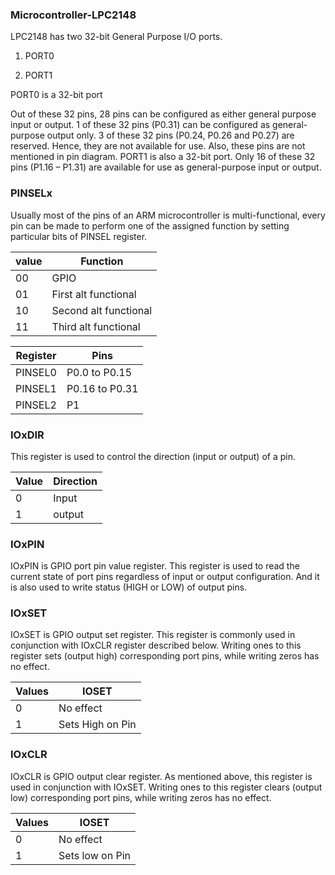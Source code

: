 ### Microcontroller-LPC2148


LPC2148 has two 32-bit General Purpose I/O ports.

1.  PORT0

2.  PORT1

PORT0 is a 32-bit port

Out of these 32 pins, 28 pins can be configured as either general purpose input or output.
1 of these 32 pins (P0.31) can be configured as general-purpose output only.
3 of these 32 pins (P0.24, P0.26 and P0.27) are reserved. Hence, they are not available for use. Also, these pins are not mentioned in pin diagram.
PORT1 is also a 32-bit port. Only 16 of these 32 pins (P1.16 – P1.31) are available for use as general-purpose input or output.

### PINSELx
Usually most of the pins of an ARM microcontroller is multi-functional, every pin can be made to perform one of the assigned function by setting particular bits of PINSEL register.

|value | Function   |
|------|------------|
| 00   | GPIO      |          
| 01   | First alt functional |
| 10   | Second alt functional |
| 11   | Third alt functional |


|Register |Pins|
|---------|-----|
| PINSEL0 |P0.0 to P0.15|
| PINSEL1 |P0.16 to P0.31|
| PINSEL2 |P1|

### IOxDIR
This register is used to control the direction (input or output) of a pin.

|Value  | Direction |
|-------|-----------|
|0| Input |
|1|  output |

### IOxPIN
IOxPIN is GPIO port pin value register. This register is used to read the current state of port pins regardless of input or output configuration. And it is also used to write status (HIGH or LOW) of output pins.

### IOxSET
IOxSET is GPIO output set register. This register is commonly used in conjunction with IOxCLR register described below. Writing ones to this register sets (output high) corresponding port pins, while writing zeros has no effect.

|Values|	IOSET|
|------|-------|
|0 |No effect|
|1 | Sets High on Pin|

### IOxCLR
IOxCLR is GPIO output clear register. As mentioned above, this register is used in conjunction with IOxSET. Writing ones to this register clears (output low) corresponding port pins, while writing zeros has no effect.

|Values|	IOSET|
|------|-------|
|0 |No effect|
|1 | Sets low on Pin|
